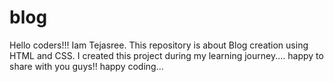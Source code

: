 # blog
Hello coders!!! Iam Tejasree. This repository is about Blog creation using HTML and CSS. I created this project during my learning journey.... happy to share with you guys!! happy coding...
